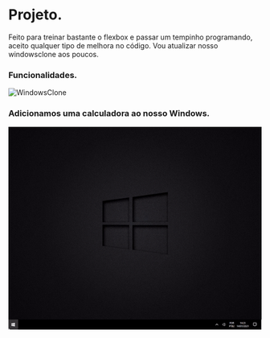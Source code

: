 # Projeto.

Feito para treinar bastante o flexbox e passar um tempinho programando, aceito qualquer tipo de melhora no código.
Vou atualizar nosso windowsclone aos poucos.



### Funcionalidades.

![WindowsClone](https://github.com/kevinidias/windowsclone/blob/main/gifUI.gif)


### Adicionamos uma calculadora ao nosso Windows.
![Calculadora](https://github.com/kevinidias/windowsclone/blob/main/calculadora.gif)
